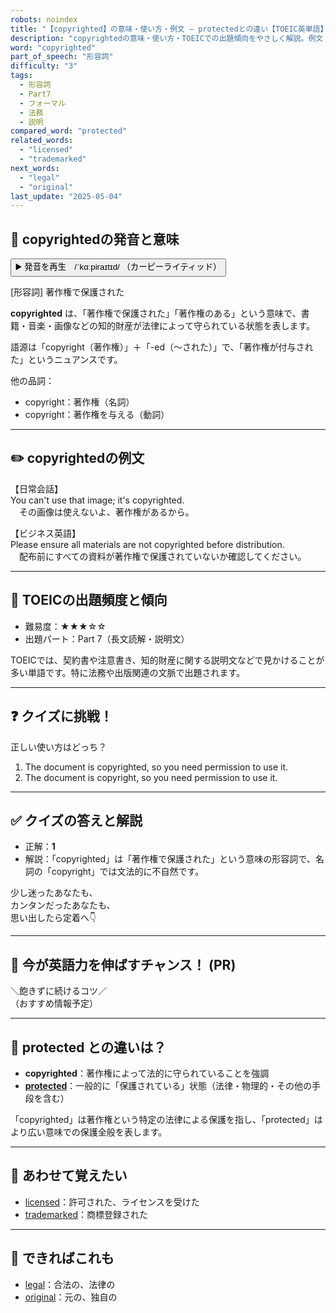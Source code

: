 ```yaml
---
robots: noindex
title: "【copyrighted】の意味・使い方・例文 ― protectedとの違い【TOEIC英単語】"
description: "copyrightedの意味・使い方・TOEICでの出題傾向をやさしく解説。例文・クイズ付きでprotectedとの違いもわかりやすく学べます。"
word: "copyrighted"
part_of_speech: "形容詞"
difficulty: "3"
tags:
  - 形容詞
  - Part7
  - フォーマル
  - 法務
  - 説明
compared_word: "protected"
related_words:
  - "licensed"
  - "trademarked"
next_words:
  - "legal"
  - "original"
last_update: "2025-05-04"
---
```


## 🔰 copyrightedの発音と意味

<button class="play-audio" onclick="playTTS('copyrighted')">
  <span class="play-audio-main">
    ▶️ 発音を再生　/ˈkɑːpiraɪtɪd/
  </span>
  <span class="play-audio-sub">
    （カーピーライティッド）
  </span>
</button>

[形容詞] 著作権で保護された

**copyrighted** は、「著作権で保護された」「著作権のある」という意味で、書籍・音楽・画像などの知的財産が法律によって守られている状態を表します。

語源は「copyright（著作権）」＋「-ed（～された）」で、「著作権が付与された」というニュアンスです。

他の品詞：  
- copyright：著作権（名詞）
- copyright：著作権を与える（動詞）

---

## ✏️ copyrightedの例文

【日常会話】  
You can't use that image; it's copyrighted.  
　その画像は使えないよ、著作権があるから。

【ビジネス英語】  
Please ensure all materials are not copyrighted before distribution.  
　配布前にすべての資料が著作権で保護されていないか確認してください。

---

## 🎯 TOEICの出題頻度と傾向

- 難易度：★★★☆☆
- 出題パート：Part 7（長文読解・説明文）

TOEICでは、契約書や注意書き、知的財産に関する説明文などで見かけることが多い単語です。特に法務や出版関連の文脈で出題されます。

---

## ❓ クイズに挑戦！

正しい使い方はどっち？

1. The document is copyrighted, so you need permission to use it.  
2. The document is copyright, so you need permission to use it.

---

## ✅ クイズの答えと解説

- 正解：**1**
- 解説：「copyrighted」は「著作権で保護された」という意味の形容詞で、名詞の「copyright」では文法的に不自然です。

少し迷ったあなたも、  
カンタンだったあなたも、  
思い出したら定着へ👇️

---

## 🚀 今が英語力を伸ばすチャンス！ (PR)

<div class="info-center">
＼飽きずに続けるコツ／<br>  
（おすすめ情報予定）
</div>

---

## 🤔  protected との違いは？

- **copyrighted**：著作権によって法的に守られていることを強調
- **[protected](/protected)**：一般的に「保護されている」状態（法律・物理的・その他の手段を含む）

「copyrighted」は著作権という特定の法律による保護を指し、「protected」はより広い意味での保護全般を表します。

---

## 🧩 あわせて覚えたい

- [licensed](/licensed)：許可された、ライセンスを受けた
- [trademarked](/trademarked)：商標登録された

---

## 📖 できればこれも

- [legal](/legal)：合法の、法律の
- [original](/original)：元の、独自の

<!-- cvid: aid12_bid27 -->
